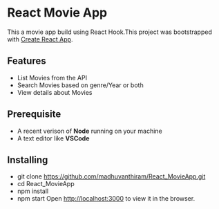 # React Movie App

This a movie app build using React Hook.This project was bootstrapped with [Create React App](https://github.com/facebook/create-react-app).
 ## Features
 
- List Movies from the API
- Search Movies based on genre/Year or both
- View details about Movies 



## Prerequisite
- A recent verison of **Node** running on your machine
- A text editor like **VSCode**

## Installing

- git clone https://github.com/madhuvanthiram/React_MovieApp.git
- cd React_MovieApp
- npm install
- npm start
Open [http://localhost:3000](http://localhost:3000) to view it in the browser.



